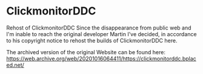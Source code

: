 # ClickmonitorDDC
Rehost of ClickmonitorDDC
Since the disappearance from public web and I'm inable to reach the original developer Martin I've decided, in accordance to his copyright notice to rehost the builds of ClickmonitorDDC here.

The archived version of the original Website can be found here:
https://web.archive.org/web/20201016064411/https://clickmonitorddc.bplaced.net/
